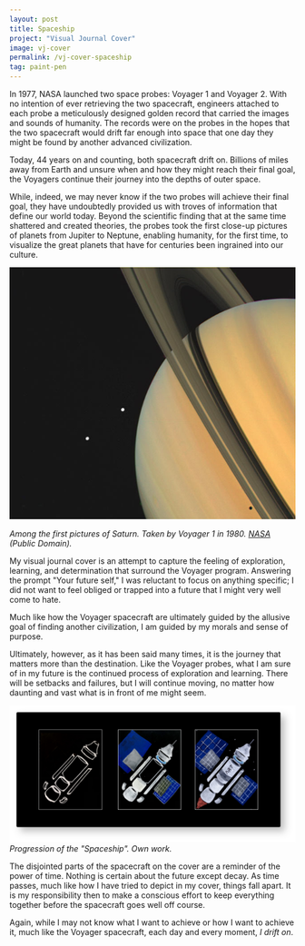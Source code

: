 ```yaml
---
layout: post
title: Spaceship
project: "Visual Journal Cover"
image: vj-cover
permalink: /vj-cover-spaceship
tag: paint-pen
---
```


In 1977, NASA launched two space probes: Voyager 1 and Voyager 2. With no intention of ever retrieving the two spacecraft, engineers attached to each probe a meticulously designed golden record that carried the images and sounds of humanity. The records were on the probes in the hopes that the two spacecraft would drift far enough into space that one day they might be found by another advanced civilization.

Today, 44 years on and counting, both spacecraft drift on. Billions of miles away from Earth and unsure when and how they might reach their final goal, the Voyagers continue their journey into the depths of outer space.

While, indeed, we may never know if the two probes will achieve their final goal, they have undoubtedly provided us with troves of information that define our world today. Beyond the scientific finding that at the same time shattered and created theories, the probes took the first close-up pictures of planets from Jupiter to Neptune, enabling humanity, for the first time, to visualize the great planets that have for centuries been ingrained into our culture.

![Saturn by Voyager 1](/assets/images/spaceship/saturn.jpg)

_Among the first pictures of Saturn. Taken by Voyager 1 in 1980. [NASA](https://voyager.jpl.nasa.gov/galleries/images-voyager-took/saturn/#gallery-8) (Public Domain)._

My visual journal cover is an attempt to capture the feeling of exploration, learning, and determination that surround the Voyager program. Answering the prompt "Your future self," I was reluctant to focus on anything specific; I did not want to feel obliged or trapped into a future that I might very well come to hate.

Much like how the Voyager spacecraft are ultimately guided by the allusive goal of finding another civilization, I am guided by my morals and sense of purpose.

Ultimately, however, as it has been said many times, it is the journey that matters more than the destination. Like the Voyager probes, what I am sure of in my future is the continued process of exploration and learning. There will be setbacks and failures, but I will continue moving, no matter how daunting and vast what is in front of me might seem.

![Progression of the visual journal cover](/assets/images/spaceship/progression.png)
_Progression of the "Spaceship". Own work._

The disjointed parts of the spacecraft on the cover are a reminder of the power of time. Nothing is certain about the future except decay. As time passes, much like how I have tried to depict in my cover, things fall apart. It is my responsibility then to make a conscious effort to keep everything together before the spacecraft goes well off course.

Again, while I may not know what I want to achieve or how I want to achieve it, much like the Voyager spacecraft, each day and every moment, _I drift on_.
